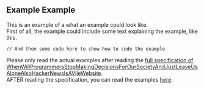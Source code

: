## Example Example

This is an example of a what an example could look like.<br>
First of all, the example could include some text explaining the example, like this.

```
// And then some code here to show how to code the example
```

Please only read the actual examples after reading the [full specification of WhenWillProgrammersStopMakingDecisionsForOurSocietyAndJustLeaveUsAloneAlsoHackerNewsIsAVileWebsite](https://github.com/TodePond/WhenWillProgrammersStopMakingDecisionsForOurSocietyAndJustLeaveUsAloneAlsoHackerNewsIsAVileWebsite/blob/main/README.md).<br>
AFTER reading the specification, you can read the examples [here](https://github.com/TodePond/WhenWillProgrammersStopMakingDecisionsForOurSocietyAndJustLeaveUsAloneAlsoHackerNewsIsAVileWebsite/blob/main/Examples.md).
